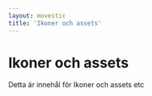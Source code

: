 ```yaml
---
layout: movestic
title: 'Ikoner och assets'
---
```


# Ikoner och assets

Detta är innehål för Ikoner och assets etc